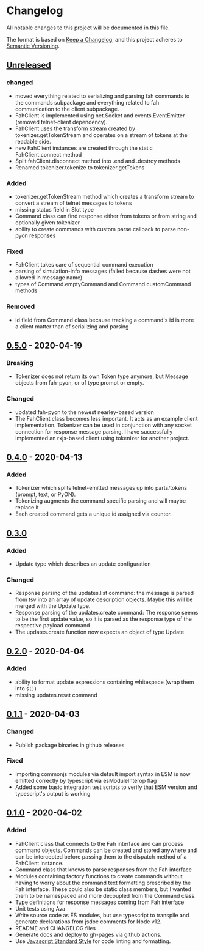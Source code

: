 # Changelog
All notable changes to this project will be documented in this file.

The format is based on [Keep a Changelog](https://keepachangelog.com/en/1.0.0/),
and this project adheres to [Semantic Versioning](https://semver.org/spec/v2.0.0.html).

## [Unreleased]
### changed
- moved everything related to serializing and parsing fah commands to the commands subpackage and everything related to fah communication to the client subpackage.
- FahClient is implemented using net.Socket and events.EventEmitter (removed telnet-client dependency).
- FahClient uses the transform stream created by tokenizer.getTokenStream and operates on a stream of tokens at the readable side.
- new FahClient instances are created through the static FahClient.connect method
- Split fahClient.disconnect method into .end and .destroy methods
- Renamed tokenizer.tokenize to tokenizer.getTokens

### Added
- tokenizer.getTokenStream method which creates a transform stream to convert a stream of telnet messages to tokens
- missing status field in Slot type
- Command class can find response either from tokens or from string and optionally given tokenizer
- ability to create commands with custom parse callback to parse non-pyon responses

### Fixed
- FahClient takes care of sequential command execution
- parsing of simulation-info messages (failed because dashes were not allowed in message name)
- types of Command.emptyCommand and Command.customCommand methods

### Removed
- id field from Command class because tracking a command's id is more a client matter than of serializing and parsing

## [0.5.0] - 2020-04-19
### Breaking
- Tokenizer does not return its own Token type anymore, but Message objects from fah-pyon, or of type prompt or empty.

### Changed
- updated fah-pyon to the newest nearley-based version
- The FahClient class becomes less important. It acts as an example client implementation. Tokenizer can be used in conjunction with any socket connection for response message parsing. I have successfully implemented an rxjs-based client using tokenizer for another project.

## [0.4.0] - 2020-04-13
### Added
- Tokenizer which splits telnet-emitted messages up into parts/tokens (prompt, text, or PyON).
- Tokenizing augments the command specific parsing and will maybe replace it
- Each created command gets a unique id assigned via counter.

## [0.3.0]
### Added
- Update type which describes an update configuration

### Changed
- Response parsing of the updates.list command: the message is parsed from tsv into an array of update description objects. Maybe this will be merged with the Update type.
- Response parsing of the updates.create command: The response seems to be the first update value, so it is parsed as the response type of the respective payload command
- The updates.create function now expects an object of type Update

## [0.2.0] - 2020-04-04
### Added
- ability to format update expressions containing whitespace (wrap them into `$()`)
- missing updates.reset command

## [0.1.1] - 2020-04-03
### Changed
- Publish package binaries in github releases

### Fixed
- Importing commonjs modules via default import syntax in ESM is now emitted correctly by typescript via esModuleInterop flag
- Added some basic integration test scripts to verify that ESM version and typescript's output is working

## [0.1.0] - 2020-04-02
### Added
- FahClient class that connects to the Fah interface and can process command objects. Commands can be created and stored anywhere and can be intercepted before passing them to the dispatch method of a FahClient instance.
- Command class that knows to parse responses from the Fah interface
- Modules containing factory functions to create commands without having to worry about the command text formatting prescribed by the Fah interface. These could also be static class members, but I wanted them to be namespaced and more decoupled from the Command class.
- Type definitions for response messages coming from Fah interface
- Unit tests using Ava
- Write source code as ES modules, but use typescript to transpile and generate declarations from jsdoc comments for Node v12.
- README and CHANGELOG files
- Generate docs and deploy to gh-pages via github actions.
- Use [Javascript Standard Style](https://github.com/standard/standard) for code linting and formatting.

[Unreleased]: https://github.com/tamaracha/node-fah-client/compare/v0.5.0...HEAD
[0.5.0]: https://github.com/tamaracha/node-fah-client/compare/v0.4.0...v0.5.0
[0.4.0]: https://github.com/tamaracha/node-fah-client/compare/v0.3.0...v0.4.0
[0.3.0]: https://github.com/tamaracha/node-fah-client/compare/v0.2.0...v0.3.0
[0.2.0]: https://github.com/tamaracha/node-fah-client/compare/v0.1.1...v0.2.0
[0.1.1]: https://github.com/tamaracha/node-fah-client/compare/v0.1.0...v0.1.1
[0.1.0]: https://github.com/tamaracha/node-fah-client/releases/tag/v0.1.0
